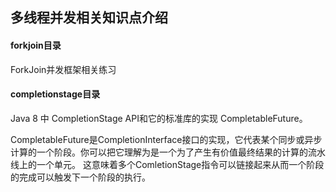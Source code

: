 ## 多线程并发相关知识点介绍
#### forkjoin目录

ForkJoin并发框架相关练习

#### completionstage目录
Java 8 中 CompletionStage API和它的标准库的实现 CompletableFuture。

CompletableFuture是CompletionInterface接口的实现，它代表某个同步或异步计算的一个阶段。你可以把它理解为是一个为了产生有价值最终结果的计算的流水线上的一个单元。
这意味着多个ComletionStage指令可以链接起来从而一个阶段的完成可以触发下一个阶段的执行。